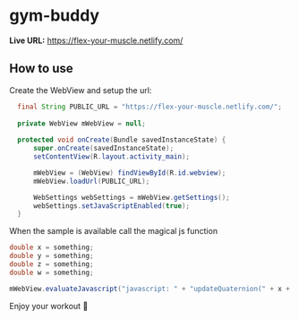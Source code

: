 # gym-buddy

**Live URL:** https://flex-your-muscle.netlify.com/ 

## How to use

Create the WebView and setup the url:

```java
  final String PUBLIC_URL = "https://flex-your-muscle.netlify.com/";
  
  private WebView mWebView = null;
  
  protected void onCreate(Bundle savedInstanceState) {
      super.onCreate(savedInstanceState);
      setContentView(R.layout.activity_main);

      mWebView = (WebView) findViewById(R.id.webview);
      mWebView.loadUrl(PUBLIC_URL);

      WebSettings webSettings = mWebView.getSettings();
      webSettings.setJavaScriptEnabled(true);
  }
 ```

When the sample is available call the magical js function

```java
double x = something;
double y = something;
double z = something;
double w = something;

mWebView.evaluateJavascript("javascript: " + "updateQuaternion(" + x + "," + y + "," + z + "," + w + ")", null);
```

Enjoy your workout 🏃
